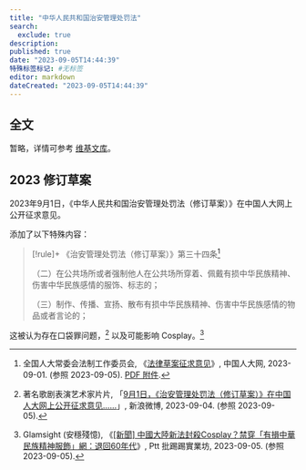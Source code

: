 ```yaml
---
title: "中华人民共和国治安管理处罚法"
search:
  exclude: true
description:
published: true
date: "2023-09-05T14:44:39"
特殊标签标记: #无标签
editor: markdown
dateCreated: "2023-09-05T14:44:39"
---
```


## 全文

暂略，详情可参考 [维基文库](https://zh.wikisource.org/wiki/中华人民共和国治安管理处罚法)。

## 2023 修订草案

2023年9月1日，《中华人民共和国治安管理处罚法（修订草案）》在中国人大网上公开征求意见。

添加了以下特殊内容：

> [!rule]+ 《治安管理处罚法（修订草案）》第三十四条[^95932]
>
> （二）在公共场所或者强制他人在公共场所穿着、佩戴有损中华民族精神、伤害中华民族感情的服饰、标志的；
>
> （三）制作、传播、宣扬、散布有损中华民族精神、伤害中华民族感情的物品或者言论的；

[^95932]: 全国人大常委会法制工作委员会, 《[法律草案征求意见](https://web.archive.org/web/20230905053715/http://www.npc.gov.cn/flcaw/userIndex.html?lid=ff8081818a22132f018a499710595932)》, 中国人大网, 2023-09-01. (参照 2023-09-05). [PDF 附件](https://web.archive.org/web/20230904104716mp_/http://www.npc.gov.cn/flcaw/flca/ff8081818a22132f018a499710595932/attachment.pdf).

这被认为存在口袋罪问题，[^0zwjx] 以及可能影响 Cosplay。[^2AB35]

[^0zwjx]: 著名歌剧表演艺术家片片, 「[9月1日，《治安管理处罚法（修订草案）》在中国人大网上公开征求意见……](https://archive.ph/0zwjx "https://weibo.com/7094481716/NhLMwDPVq")」, 新浪微博, 2023-09-04. (参照 2023-09-05).

[^2AB35]: Glamsight (安穩殘憶), 《[[新聞] 中國大陸新法封殺Cosplay？禁穿「有損中華民族精神服飾」網：退回60年代](https://archive.ph/X48aW "https://www.ptt.cc/bbs/C_Chat/M.1693890352.A.B35.html")》, Ptt 批踢踢實業坊, 2023-09-05. (参照 2023-09-05).
